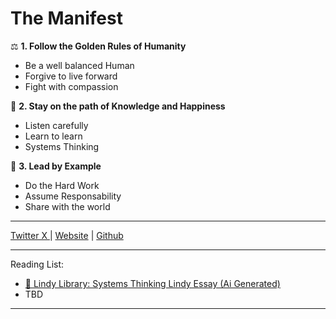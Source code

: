 # The Manifest

⚖️ **1. Follow the Golden Rules of Humanity** 
- Be a well balanced Human 
- Forgive to live forward
- Fight with compassion

🍏 **2. Stay on the path of Knowledge and Happiness** 
- Listen carefully
- Learn to learn
- Systems Thinking

🦾 **3. Lead by Example** 
- Do the Hard Work
- Assume Responsability
- Share with the world


---

[Twitter X ](https://twitter.com/13HackerSkull) | [Website](https://www.HackerSkull.com) | [Github](https://github.com/warteamx/HackerSkull)

___

Reading List: 

 - [ 📖 Lindy Library:  Systems Thinking Lindy Essay (Ai Generated)](./Lindy/systems-thinking.md)
 - TBD

___
